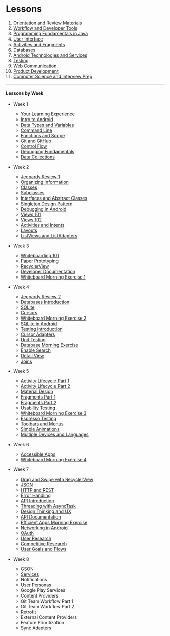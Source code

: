 # Lessons

1. [Orientation and Review Materials](lessons/orientation-and-review-materials.md)
1. [Workflow and Developer Tools](lessons/workflow-and-dev-tools.md)
1. [Programming Fundamentals in Java](lessons/programming-fundamentals-in-java.md)
1. [User Interface](lessons/user-interface.md)
1. [Activities and Fragments](lessons/activities-and-fragments.md)
1. [Databases](lessons/databases.md)
1. [Android Technologies and Services](lessons/android-technologies-and-services.md)
1. [Testing](lessons/testing.md)
1. [Web Communication](lessons/web-communication.md)
1. [Product Development](lessons/product-development.md)
1. [Computer Science and Interview Prep](lessons/computer-science-and-interview-prep.md)


---

#### Lessons by Week

- Week 1
  - [Your Learning Experience](https://github.com/ga-adi-nyc/Course-Materials/tree/master/lessons/orientation-materials/your-learning-experience-lesson)
  - [Intro to Android](https://github.com/ga-adi-nyc/Course-Materials/tree/master/lessons/orientation-materials/android-intro-lesson)
  - [Data Types and Variables](https://github.com/ga-adi-nyc/Course-Materials/tree/master/lessons/programming-fundamentals-in-java/data-types-and-variables)
  - [Command Line](https://github.com/ga-adi-nyc/Course-Materials/tree/master/lessons/workflow-and-dev-tools/command-line-lesson)
  - [Functions and Scope](https://github.com/ga-adi-nyc/Course-Materials/tree/master/lessons/programming-fundamentals-in-java/functions-and-scope)
  - [Git and GitHub](https://github.com/ga-adi-nyc/Course-Materials/tree/master/lessons/workflow-and-dev-tools/git-and-github-lesson)
  - [Control Flow](https://github.com/ga-adi-nyc/Course-Materials/tree/master/lessons/programming-fundamentals-in-java/control-flow)
  - [Debugging Fundamentals](https://github.com/ga-adi-nyc/Course-Materials/tree/master/lessons/workflow-and-dev-tools/java-debugging-fundamentals)
  - [Data Collections](https://github.com/ga-adi-nyc/Course-Materials/tree/master/lessons/programming-fundamentals-in-java/data-collections-lesson)


- Week 2
  - [Jeopardy Review 1](https://www.jeopardy.rocks/adigelatoweek1)
  - [Organizing Information](https://github.com/ga-adi-nyc/Course-Materials/tree/master/lessons/programming-fundamentals-in-java/organizing-info-lesson)
  - [Classes](https://github.com/ga-adi-nyc/Course-Materials/tree/master/lessons/programming-fundamentals-in-java/classes-lesson)
  - [Subclasses](https://github.com/ga-adi-nyc/Course-Materials/tree/master/lessons/programming-fundamentals-in-java/subclasses-lesson)
  - [Interfaces and Abstract Classes](https://github.com/ga-adi-nyc/Course-Materials/tree/master/lessons/programming-fundamentals-in-java/interfaces-and-abstract-classes-lesson)
  - [Singleton Design Pattern](https://github.com/ga-adi-nyc/Course-Materials/tree/master/lessons/programming-fundamentals-in-java/singleton-design-pattern)
  - [Debugging in Android](https://github.com/ga-adi-nyc/Course-Materials/tree/master/lessons/workflow-and-dev-tools/debugging-in-android-lesson)
  - [Views 101](https://github.com/ga-adi-nyc/Course-Materials/tree/master/lessons/user-interface/views-101-lesson)
  - [Views 102](https://github.com/ga-adi-nyc/Course-Materials/tree/master/lessons/user-interface/views-102-lesson)
  - [Activities and Intents](https://github.com/ga-adi-nyc/Course-Materials/tree/master/lessons/activities-and-fragments/activities-and-intents-lesson)
  - [Layouts](https://github.com/ga-adi-nyc/Course-Materials/tree/master/lessons/user-interface/layouts-lesson)
  - [ListViews and ListAdapters](https://github.com/ga-adi-nyc/Course-Materials/tree/master/lessons/user-interface/listviews-listadapters-lesson)


- Week 3
  - [Whiteboarding 101](https://github.com/ga-adi-nyc/Course-Materials/tree/master/lessons/computer-science-and-interview-prep/whiteboarding-lesson)
  - [Paper Prototyping](https://github.com/ga-adi-nyc/Course-Materials/tree/master/lessons/product-development/paper-prototyping)
  - [RecyclerView](https://github.com/ga-adi-nyc/Course-Materials/tree/master/lessons/user-interface/recyclerview-lesson)
  - [Developer Documentation](https://github.com/ga-adi-nyc/Course-Materials/tree/master/lessons/workflow-and-dev-tools/developer-documentation-lesson)
  - [Whiteboard Morning Exercise 1](https://github.com/ga-adi-nyc/Course-Materials/tree/master/lessons/computer-science-and-interview-prep/whiteboard-morning-exercise)


- Week 4
  - [Jeopardy Review 2](https://www.superteachertools.us/jeopardyx/answerkey.php?game=1924373)
  - [Databases Introduction](https://github.com/ga-adi-nyc/Course-Materials/tree/master/lessons/databases/databases-intro)
  - [SQLite](https://github.com/ga-adi-nyc/Course-Materials/tree/master/lessons/databases/sqlite-lesson)
  - [Cursors](https://github.com/ga-adi-nyc/Course-Materials/tree/master/lessons/databases/cursors-intro)
  - [Whiteboard Morning Exercise 2](https://github.com/ga-adi-nyc/Course-Materials/tree/master/lessons/computer-science-and-interview-prep/whiteboard-morning-exercise2)
  - [SQLite in Android](https://github.com/ga-adi-nyc/Course-Materials/tree/master/lessons/databases/databases-in-android)
  - [Testing Introduction](https://github.com/ga-adi-nyc/Course-Materials/tree/master/lessons/testing/testing-intro-lesson)
  - [Cursor Adapters](https://github.com/ga-adi-nyc/Course-Materials/tree/master/lessons/databases/cursor-adapters-lesson)
  - [Unit Testing](https://github.com/ga-adi-nyc/Course-Materials/tree/master/lessons/testing/junit-testing-lesson)
  - [Database Morning Exercise](https://github.com/ga-adi-nyc/Course-Materials/tree/master/lessons/databases/databases-review-morning-exercise)
  - [Enable Search](https://github.com/ga-adi-nyc/Course-Materials/tree/master/lessons/android-technologies-and-services/enable-search-lesson)
  - [Detail View](https://github.com/ga-adi-nyc/Course-Materials/tree/master/lessons/databases/detailed-view-lesson)
  - [Joins](https://github.com/ga-adi-nyc/Course-Materials/tree/master/lessons/databases/joins-lesson)


- Week 5
  - [Activity Lifecycle Part 1](https://github.com/ga-adi-nyc/Course-Materials/tree/master/lessons/activities-and-fragments/activity-life-cycle-1-lesson)
  - [Activity Lifecycle Part 2](https://github.com/ga-adi-nyc/Course-Materials/tree/master/lessons/activities-and-fragments/activity-life-cycle-2-lesson)
  - [Material Design](https://github.com/ga-adi-nyc/Course-Materials/tree/master/lessons/user-interface/material-design-intro-lesson)
  - [Fragments Part 1](https://github.com/ga-adi-nyc/Course-Materials/tree/master/lessons/activities-and-fragments/fragments-lesson)
  - [Fragments Part 2](https://github.com/ga-adi-nyc/Course-Materials/tree/master/lessons/activities-and-fragments/fragments-lesson-2)
  - [Usability Testing](https://github.com/ga-adi-nyc/Course-Materials/tree/master/lessons/testing/usability-testing-lesson)
  - [Whiteboard Morning Exercise 3](https://github.com/ga-adi-nyc/Course-Materials/tree/master/lessons/computer-science-and-interview-prep/whiteboard-morning-exercise3)
  - [Espresso Testing](https://github.com/ga-adi-nyc/Course-Materials/tree/master/lessons/testing/espresso-lesson)
  - [Toolbars and Menus](https://github.com/ga-adi-nyc/Course-Materials/tree/master/lessons/user-interface/toolbars-and-menus-lesson)
  - [Simple Animations](https://github.com/ga-adi-nyc/Course-Materials/tree/master/lessons/user-interface/simple-animation-lesson)
  - [Multiple Devices and Languages](https://github.com/ga-adi-nyc/Course-Materials/tree/master/lessons/android-technologies-and-services/multiple-devices-lesson)


- Week 6
  - [Accessible Apps](https://github.com/ga-adi-nyc/Course-Materials/tree/master/lessons/user-interface/accessible-apps-lesson)
  - [Whiteboard Morning Exercise 4](https://github.com/ga-adi-nyc/Course-Materials/tree/master/lessons/computer-science-and-interview-prep/whiteboard-morning-exercise4)


- Week 7
  - [Drag and Swipe with RecyclerView](https://github.com/ga-adi-nyc/Course-Materials/tree/master/lessons/user-interface/drag-and-swipe-morning-exercise)
  - [JSON](https://github.com/ga-adi-nyc/Course-Materials/tree/master/lessons/web-communication/json-lesson)
  - [HTTP and REST](https://github.com/ga-adi-nyc/Course-Materials/tree/master/lessons/web-communication/http-rest-lesson)
  - [Error Handling](https://github.com/ga-adi-nyc/Course-Materials/tree/master/lessons/programming-fundamentals-in-java/error-handling-lesson)
  - [API Introduction](https://github.com/ga-adi-nyc/Course-Materials/tree/master/lessons/web-communication/api-lesson)
  - [Threading with AsyncTask](https://github.com/ga-adi-nyc/Course-Materials/tree/master/lessons/android-technologies-and-services/threading-lesson)
  - [Design Thinking and UX](https://github.com/ga-adi-nyc/Course-Materials/tree/master/lessons/product-development/design-thinking-and-ux)
  - [API Documentation](https://github.com/ga-adi-nyc/Course-Materials/tree/master/lessons/web-communication/api-documentation-lesson)
  - [Efficient Apps Morning Exercise](https://github.com/ga-adi-nyc/Course-Materials/tree/master/lessons/android-technologies-and-services/efficient-apps-morning-exercise)
  - [Networking in Android](https://github.com/ga-adi-nyc/Course-Materials/tree/master/lessons/web-communication/networking-in-android)
  - [OAuth](https://github.com/ga-adi-nyc/Course-Materials/tree/master/lessons/web-communication/oauth-lesson)
  - [User Research](https://github.com/ga-adi-nyc/Course-Materials/tree/master/lessons/product-development/user-research-lesson)
  - [Competitive Research](https://github.com/ga-adi-nyc/Course-Materials/tree/master/lessons/product-development/competitive-research-lesson)
  - [User Goals and Flows](https://github.com/ga-adi-nyc/Course-Materials/tree/master/lessons/product-development/user-goals-and-flows-lesson)


- Week 8
  - [GSON](https://github.com/ga-adi-nyc/Course-Materials/tree/master/lessons/web-communication/gson-lesson)
  - [Services](https://github.com/ga-adi-nyc/Course-Materials/tree/master/lessons/android-technologies-and-services/services-lesson)
  - Notifications
  - User Personas
  - Google Play Services
  - Content Providers
  - Git Team Workflow Part 1
  - Git Team Workflow Part 2
  - Retrofit
  - External Content Providers
  - Feature Prioritization
  - Sync Adapters
